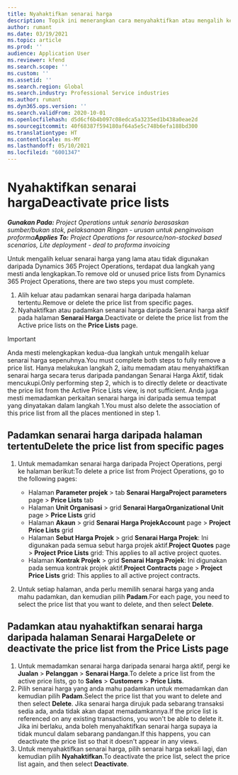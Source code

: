 ```yaml
---
title: Nyahaktifkan senarai harga
description: Topik ini menerangkan cara menyahaktifkan atau mengalih keluar senarai harga yang tidak digunakan atau lama.
author: rumant
ms.date: 03/19/2021
ms.topic: article
ms.prod: ''
audience: Application User
ms.reviewer: kfend
ms.search.scope: ''
ms.custom: ''
ms.assetid: ''
ms.search.region: Global
ms.search.industry: Professional Service industries
ms.author: rumant
ms.dyn365.ops.version: ''
ms.search.validFrom: 2020-10-01
ms.openlocfilehash: d5d6cf6b4b097c08edca5a3235ed1b438a0eae2d
ms.sourcegitcommit: 40f68387f594180af64a5e5c748b6efa188bd300
ms.translationtype: HT
ms.contentlocale: ms-MY
ms.lasthandoff: 05/10/2021
ms.locfileid: "6001347"
---
```

# <a name="deactivate-price-lists"></a><span data-ttu-id="658d4-103">Nyahaktifkan senarai harga</span><span class="sxs-lookup"><span data-stu-id="658d4-103">Deactivate price lists</span></span> 

<span data-ttu-id="658d4-104">_**Gunakan Pada:** Project Operations untuk senario berasaskan sumber/bukan stok, pelaksanaan Ringan - urusan untuk penginvoisan proforma_</span><span class="sxs-lookup"><span data-stu-id="658d4-104">_**Applies To:** Project Operations for resource/non-stocked based scenarios, Lite deployment - deal to proforma invoicing_</span></span>

<span data-ttu-id="658d4-105">Untuk mengalih keluar senarai harga yang lama atau tidak digunakan daripada Dynamics 365 Project Operations, terdapat dua langkah yang mesti anda lengkapkan.</span><span class="sxs-lookup"><span data-stu-id="658d4-105">To remove old or unused price lists from Dynamics 365 Project Operations, there are two steps you must complete.</span></span> 

1. <span data-ttu-id="658d4-106">Alih keluar atau padamkan senarai harga daripada halaman tertentu.</span><span class="sxs-lookup"><span data-stu-id="658d4-106">Remove or delete the price list from specific pages.</span></span>
2. <span data-ttu-id="658d4-107">Nyahaktifkan atau padamkan senarai harga daripada Senarai harga aktif pada halaman **Senarai Harga**.</span><span class="sxs-lookup"><span data-stu-id="658d4-107">Deactivate or delete the price list from the Active price lists on the **Price Lists** page.</span></span>

>[!IMPORTANT]
> <span data-ttu-id="658d4-108">Anda mesti melengkapkan kedua-dua langkah untuk mengalih keluar senarai harga sepenuhnya.</span><span class="sxs-lookup"><span data-stu-id="658d4-108">You must complete both steps to fully remove a price list.</span></span> <span data-ttu-id="658d4-109">Hanya melakukan langkah 2, iaitu memadam atau menyahaktifkan senarai harga secara terus daripada pandangan Senarai Harga Aktif, tidak mencukupi.</span><span class="sxs-lookup"><span data-stu-id="658d4-109">Only performing step 2, which is to directly delete or deactivate the price list from the Active Price Lists view, is not sufficient.</span></span> <span data-ttu-id="658d4-110">Anda juga mesti memadamkan perkaitan senarai harga ini daripada semua tempat yang dinyatakan dalam langkah 1.</span><span class="sxs-lookup"><span data-stu-id="658d4-110">You must also delete the association of this price list from all the places mentioned in step 1.</span></span>

## <a name="delete-the-price-list-from-specific-pages"></a><span data-ttu-id="658d4-111">Padamkan senarai harga daripada halaman tertentu</span><span class="sxs-lookup"><span data-stu-id="658d4-111">Delete the price list from specific pages</span></span>
1. <span data-ttu-id="658d4-112">Untuk memadamkan senarai harga daripada Project Operations, pergi ke halaman berikut:</span><span class="sxs-lookup"><span data-stu-id="658d4-112">To delete a price list from Project Operations, go to the following pages:</span></span>  

      - <span data-ttu-id="658d4-113">Halaman **Parameter projek** > tab **Senarai Harga**</span><span class="sxs-lookup"><span data-stu-id="658d4-113">**Project parameters** page > **Price Lists** tab</span></span>
      - <span data-ttu-id="658d4-114">Halaman **Unit Organisasi** > grid **Senarai Harga**</span><span class="sxs-lookup"><span data-stu-id="658d4-114">**Organizational Unit** page > **Price Lists** grid</span></span>
      - <span data-ttu-id="658d4-115">Halaman **Akaun** > grid **Senarai Harga Projek**</span><span class="sxs-lookup"><span data-stu-id="658d4-115">**Account** page > **Project Price Lists** grid</span></span>
      - <span data-ttu-id="658d4-116">Halaman **Sebut Harga Projek** > grid **Senarai Harga Projek**: Ini digunakan pada semua sebut harga projek aktif.</span><span class="sxs-lookup"><span data-stu-id="658d4-116">**Project Quotes** page > **Project Price Lists** grid: This applies to all active project quotes.</span></span>
      - <span data-ttu-id="658d4-117">Halaman **Kontrak Projek** > grid **Senarai Harga Projek**: Ini digunakan pada semua kontrak projek aktif.</span><span class="sxs-lookup"><span data-stu-id="658d4-117">**Project Contracts** page > **Project Price Lists** grid: This applies to all active project contracts.</span></span>

 2. <span data-ttu-id="658d4-118">Untuk setiap halaman, anda perlu memilih senarai harga yang anda mahu padamkan, dan kemudian pilih **Padam**.</span><span class="sxs-lookup"><span data-stu-id="658d4-118">For each page, you need to select the price list that you want to delete, and then select **Delete**.</span></span> 
 
## <a name="delete-or-deactivate-the-price-list-from-the-price-lists-page"></a><span data-ttu-id="658d4-119">Padamkan atau nyahaktifkan senarai harga daripada halaman Senarai Harga</span><span class="sxs-lookup"><span data-stu-id="658d4-119">Delete or deactivate the price list from the Price Lists page</span></span>
 
1. <span data-ttu-id="658d4-120">Untuk memadamkan senarai harga daripada senarai harga aktif, pergi ke **Jualan** > **Pelanggan** > **Senarai Harga**.</span><span class="sxs-lookup"><span data-stu-id="658d4-120">To delete a price list from the active price lists, go to **Sales** > **Customers** > **Price Lists**.</span></span> 
2. <span data-ttu-id="658d4-121">Pilih senarai harga yang anda mahu padamkan untuk memadamkan dan kemudian pilih **Padam**.</span><span class="sxs-lookup"><span data-stu-id="658d4-121">Select the price list that you want to delete and then select **Delete**.</span></span> <span data-ttu-id="658d4-122">Jika senarai harga dirujuk pada sebarang transaksi sedia ada, anda tidak akan dapat memadamkannya.</span><span class="sxs-lookup"><span data-stu-id="658d4-122">If the price list is referenced on any existing transactions, you won't be able to delete it.</span></span> <span data-ttu-id="658d4-123">Jika ini berlaku, anda boleh menyahaktifkan senarai harga supaya ia tidak muncul dalam sebarang pandangan.</span><span class="sxs-lookup"><span data-stu-id="658d4-123">If this happens, you can deactivate the price list so that it doesn't appear in any views.</span></span> 
3. <span data-ttu-id="658d4-124">Untuk menyahaktifkan senarai harga, pilih senarai harga sekali lagi, dan kemudian pilih **Nyahaktifkan**.</span><span class="sxs-lookup"><span data-stu-id="658d4-124">To deactivate the price list, select the price list again, and then select **Deactivate**.</span></span>   
